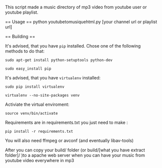 This script made a music directory of mp3 video from youtube user or youtube playlist.

== Usage ==
python youtubetomusiquehtml.py [your channel url or playlist url]

== Building ==

It's advised, that you have `pip` installed. 
Chose one of the following methods to do that:

    sudo apt-get install python-setuptools python-dev

    sudo easy_install pip

It's advised, that you have `virtualenv` installed:

    sudo pip install virtualenv

    virtualenv --no-site-packages venv 

Activiate the virtual enviroment:

    source venv/bin/activate

Requirements are in requirements.txt you just need to make :

    pip install -r requirements.txt

You will also need ffmpeg or avconf (and eventually libav-tools)

After you can copy your build/ folder (or build/[what you have extract folder]/ )to a apache web server when you can have your music from youtube video everywhere in mp3
